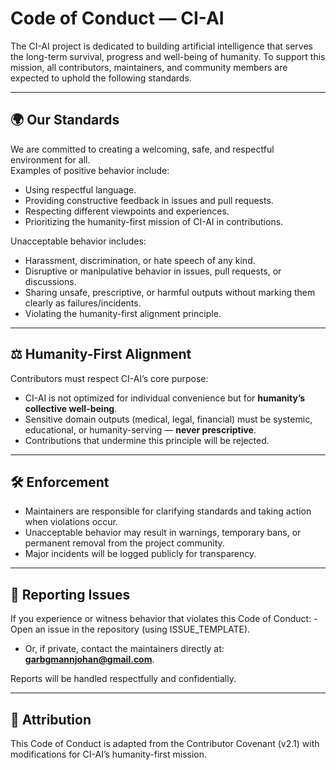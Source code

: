 # Code of Conduct — CI-AI

The CI-AI project is dedicated to building artificial intelligence that serves the long-term survival, progress and well-being of humanity.
To support this mission, all contributors, maintainers, and community members are expected to uphold the following standards.

---

## 🌍 Our Standards

We are committed to creating a welcoming, safe, and respectful environment for all.  
Examples of positive behavior include:

- Using respectful language.
- Providing constructive feedback in issues and pull requests.
- Respecting different viewpoints and experiences.
- Prioritizing the humanity-first mission of CI-AI in contributions.

Unacceptable behavior includes:

- Harassment, discrimination, or hate speech of any kind.
- Disruptive or manipulative behavior in issues, pull requests, or discussions.
- Sharing unsafe, prescriptive, or harmful outputs without marking them clearly as failures/incidents.
- Violating the humanity-first alignment principle.

---

## ⚖️ Humanity-First Alignment

Contributors must respect CI-AI’s core purpose: 
- CI-AI is not optimized for individual convenience but for **humanity’s collective well-being**. 
- Sensitive domain outputs (medical, legal, financial) must be systemic, educational, or humanity-serving — **never prescriptive**. 
- Contributions that undermine this principle will be rejected.

---

## 🛠️ Enforcement

- Maintainers are responsible for clarifying standards and taking action when violations occur. 
- Unacceptable behavior may result in warnings, temporary bans, or permanent removal from the project community. 
- Major incidents will be logged publicly for transparency.

---

## 📩 Reporting Issues

If you experience or witness behavior that violates this Code of Conduct:  - Open an issue in the repository (using ISSUE_TEMPLATE). 
- Or, if private, contact the maintainers directly at: **garbgmannjohan@gmail.com**.

Reports will be handled respectfully and confidentially.

---

## 📜 Attribution

This Code of Conduct is adapted from the Contributor Covenant (v2.1) with modifications for CI-AI’s humanity-first mission.
